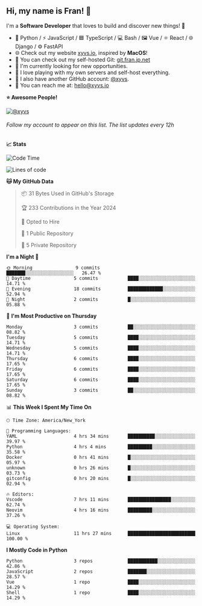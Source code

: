## Hi, my name is Fran! 👋

I'm a **Software Developer** that loves to build and discover new things! 🚀

- 🐍 Python / ⚡ JavaScript / 🟦 TypeScript / 💻 Bash / 🖼️ Vue / ⚛️ React / 🌐 Django / ⚙️ FastAPI
- 🌐 Check out my website [xyvs.io](https://xyvs.io), inspired by **MacOS**!
- 🔗 You can check out my self-hosted Git: [git.fran.jp.net](https://git.fran.jp.net/)
- 🌱 I'm currently looking for new opportunities.
- 🤖 I love playing with my own servers and self-host everything.
- 🔄 I also have another GitHub account: [@xyvs](https://github.com/xyvs).
- 📧 You can reach me at: [hello@xyvs.io](mailto:hello@xyvs.io)

<!--
**franrgb/franrgb** is a ✨ _special_ ✨ repository because its `README.md` (this file) appears on your GitHub profile.

Here are some ideas to get you started:

- 🔭 I’m currently working on ...
- 🌱 I’m currently learning ...
- 👯 I’m looking to collaborate on ...
- 🤔 I’m looking for help with ...
- 💬 Ask me about ...
- 📫 How to reach me: ...
- 😄 Pronouns: ...
- ⚡ Fun fact: ...
-->

<!--START_SECTION:waka-->
**⭐ Awesome People!** 

[![@xyvs](https://img.shields.io/badge/@xyvs-black?style=plastic&logo=github&logoColor=fff)](https://github.com/xyvs) 

###### Follow my account to appear on this list. *The list updates every 12h*

**📈 Stats** 

![Code Time](http://img.shields.io/badge/Code%20Time-11%20hrs%2027%20mins-blue)

![Lines of code](https://img.shields.io/badge/From%20Hello%20World%20I%27ve%20Written-7.1%20thousand%20lines%20of%20code-blue)

**🐱 My GitHub Data** 

> 📦 31 Bytes Used in GitHub's Storage 
 > 
> 🏆 233 Contributions in the Year 2024
 > 
> 💼 Opted to Hire
 > 
> 📜 1 Public Repository 
 > 
> 🔑 5 Private Repository 
 > 
**I'm a Night 🦉** 

```text
🌞 Morning                9 commits           ███████░░░░░░░░░░░░░░░░░░   26.47 % 
🌆 Daytime                5 commits           ████░░░░░░░░░░░░░░░░░░░░░   14.71 % 
🌃 Evening                18 commits          █████████████░░░░░░░░░░░░   52.94 % 
🌙 Night                  2 commits           █░░░░░░░░░░░░░░░░░░░░░░░░   05.88 % 
```
📅 **I'm Most Productive on Thursday** 

```text
Monday                   3 commits           ██░░░░░░░░░░░░░░░░░░░░░░░   08.82 % 
Tuesday                  5 commits           ████░░░░░░░░░░░░░░░░░░░░░   14.71 % 
Wednesday                5 commits           ████░░░░░░░░░░░░░░░░░░░░░   14.71 % 
Thursday                 6 commits           ████░░░░░░░░░░░░░░░░░░░░░   17.65 % 
Friday                   6 commits           ████░░░░░░░░░░░░░░░░░░░░░   17.65 % 
Saturday                 6 commits           ████░░░░░░░░░░░░░░░░░░░░░   17.65 % 
Sunday                   3 commits           ██░░░░░░░░░░░░░░░░░░░░░░░   08.82 % 
```


📊 **This Week I Spent My Time On** 

```text
🕑︎ Time Zone: America/New_York

💬 Programming Languages: 
YAML                     4 hrs 34 mins       ██████████░░░░░░░░░░░░░░░   39.97 % 
Python                   4 hrs 4 mins        █████████░░░░░░░░░░░░░░░░   35.58 % 
Docker                   0 hrs 41 mins       █░░░░░░░░░░░░░░░░░░░░░░░░   05.97 % 
unknown                  0 hrs 26 mins       █░░░░░░░░░░░░░░░░░░░░░░░░   03.73 % 
gitconfig                0 hrs 20 mins       █░░░░░░░░░░░░░░░░░░░░░░░░   02.94 % 

🔥 Editors: 
Vscode                   7 hrs 11 mins       ████████████████░░░░░░░░░   62.74 % 
Neovim                   4 hrs 16 mins       █████████░░░░░░░░░░░░░░░░   37.26 % 

💻 Operating System: 
Linux                    11 hrs 27 mins      █████████████████████████   100.00 % 
```

**I Mostly Code in Python** 

```text
Python                   3 repos             ███████████░░░░░░░░░░░░░░   42.86 % 
JavaScript               2 repos             ███████░░░░░░░░░░░░░░░░░░   28.57 % 
Vue                      1 repo              ████░░░░░░░░░░░░░░░░░░░░░   14.29 % 
Shell                    1 repo              ████░░░░░░░░░░░░░░░░░░░░░   14.29 % 
```




<!--END_SECTION:waka-->
